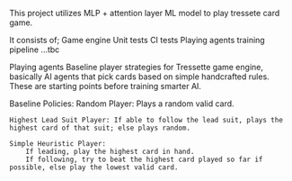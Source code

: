 This project utilizes MLP + attention layer ML model to play tressete card game.

It consists of;
    Game engine
    Unit tests
    CI tests
    Playing agents
    training pipeline
    ...tbc


Playing agents
Baseline player strategies for Tressette game engine, basically AI agents that pick cards based on simple handcrafted rules. These are starting points before training smarter AI.

Baseline Policies:
    Random Player: Plays a random valid card.

    Highest Lead Suit Player: If able to follow the lead suit, plays the highest card of that suit; else plays random.

    Simple Heuristic Player:
        If leading, play the highest card in hand.
        If following, try to beat the highest card played so far if possible, else play the lowest valid card.
